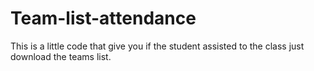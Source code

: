 # Team-list-attendance
This is a little code that give you if the student assisted to the class just download the teams list.
